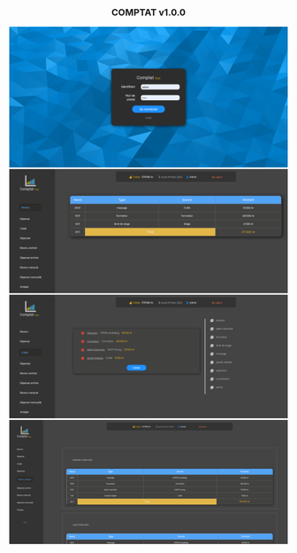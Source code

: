 <div align="center">

### COMPTAT v1.0.0

<img src="https://github.com/RajaRakoto/github-docs/blob/master/comptat/comptat-1.png?raw=true" width="800">
<th>
<img src="https://github.com/RajaRakoto/github-docs/blob/master/comptat/comptat-2.png?raw=true" width="800">
<th>
<img src="https://github.com/RajaRakoto/github-docs/blob/master/comptat/comptat-3.png?raw=true" width="800">
<th>
<img src="https://github.com/RajaRakoto/github-docs/blob/master/comptat/comptat-4.png?raw=true" width="800">

</div>
